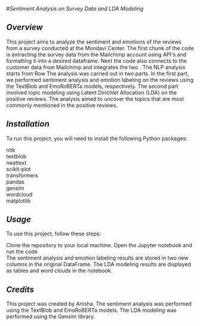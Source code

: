 
#*Sentiment Analysis on Survey Data and LDA Modeling*

## *Overview*

This project aims to analyze the sentiment and emotions of the reviews from a survey conducted at the Mondavi Center. 
The first chunk of the code is extracting the survey data from the Mailchimp account using API's and formatting it into a desired dataframe.
Next the code also connects to the customer data from Mailchimp and integrates the two .
The NLP analysis starts from Row
The analysis was carried out in two parts. In the first part, we performed sentiment analysis and emotion labeling on the reviews using the TextBlob and EmoRoBERTa models, respectively. The second part involved topic modeling using Latent Dirichlet Allocation (LDA) on the positive reviews. The analysis aimed to uncover the topics that are most commonly mentioned in the positive reviews.

## *Installation*

To run this project, you will need to install the following Python packages:

nltk  
textblob  
neattext    
scikit-plot  
transformers  
pandas  
gensim  
wordcloud  
matplotlib  

## *Usage*

To use this project, follow these steps:

Clone the repository to your local machine. 
Open the Jupyter notebook and run the code  
The sentiment analysis and emotion labeling results are stored in two new columns in the original DataFrame. The LDA modeling results are displayed as tables and word clouds in the notebook.

## *Credits*

This project was created by Anisha. The sentiment analysis was performed using the TextBlob and EmoRoBERTa models. The LDA modeling was performed using the Gensim library.

